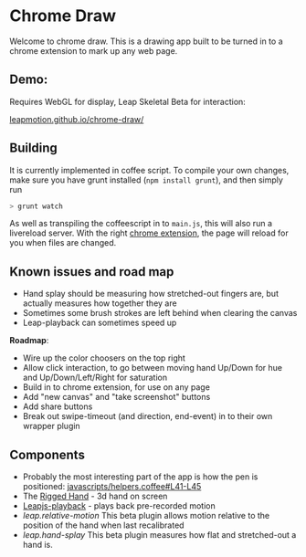 # Chrome Draw

Welcome to chrome draw.  This is a drawing app built to be turned in to a chrome extension to mark up any web page.

## Demo:

Requires WebGL for display, Leap Skeletal Beta for interaction:

[leapmotion.github.io/chrome-draw/](http://leapmotion.github.io/chrome-draw/)

## Building

It is currently implemented in coffee script.  To compile your own changes, make sure you have grunt installed
(`npm install grunt`), and then simply run

```bash
> grunt watch
```

As well as transpiling the coffeescript in to `main.js`, this will also run a livereload server.  With the right
[chrome extension](https://chrome.google.com/webstore/detail/livereload/jnihajbhpnppcggbcgedagnkighmdlei?hl=en), the page will reload for you when files are changed.

## Known issues and road map

 - Hand splay should be measuring how stretched-out fingers are, but actually measures how together they are
 - Sometimes some brush strokes are left behind when clearing the canvas
 - Leap-playback can sometimes speed up

**Roadmap**:

 - Wire up the color choosers on the top right
 - Allow click interaction, to go between moving hand Up/Down for hue and Up/Down/Left/Right for saturation
 - Build in to chrome extension, for use on any page
 - Add "new canvas" and "take screenshot" buttons
 - Add share buttons
 - Break out swipe-timeout (and direction, end-event) in to their own wrapper plugin


## Components

 - Probably the most interesting part of the app is how the pen is positioned: [javascripts/helpers.coffee#L41-L45](https://github.com/leapmotion/chrome-draw/blob/master/javascripts/helpers.coffee#L41-L45)
 - The [Rigged Hand](https://github.com/leapmotion/leapjs-rigged-hand) - 3d hand on screen
 - [Leapjs-playback](https://github.com/leapmotion/leapjs-playback) - plays back pre-recorded motion
 - *leap.relative-motion* This beta plugin allows motion relative to the position of the hand when last recalibrated
 - *leap.hand-splay* This beta plugin measures how flat and stretched-out a hand is.

